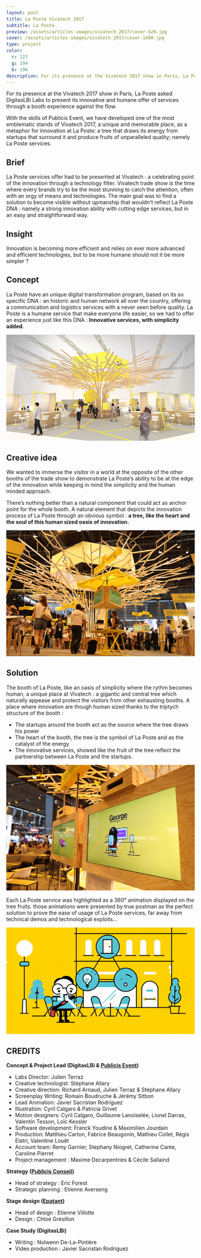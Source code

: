 ```yaml
---
layout: post
title: La Poste Vivatech 2017
subtitle: La Poste
preview: /assets/articles-images/vivatech_2017/cover-620.jpg
cover: /assets/articles-images/vivatech_2017/cover-1400.jpg
type: project
color:
  r: 127
  g: 194
  b: 196
description: For its presence at the Vivatech 2017 show in Paris, La Poste asked DigitasLBi Labs to present its innovative and humane offer of services through a booth experience against the flow. With the skills of Publicis Event, we have developed one of the most emblematic stands of Vivatech 2017, a unique and memorable place, as a metaphor for innovation at La Poste; a tree that draws its energy from startups that surround it and produce fruits of unparalleled quality; namely La Poste services.
---
```


For its presence at the Vivatech 2017 show in Paris, La Poste asked DigitasLBi Labs to present its innovative and humane offer of services through a booth experience against the flow.

With the skills of Publicis Event, we have developed one of the most emblematic stands of Vivatech 2017, a unique and memorable place, as a metaphor for innovation at La Poste: a tree that draws its energy from startups that surround it and produce fruits of unparalleled quality; namely La Poste services.

## Brief

La Poste services offer had to be presented at Vivatech : a celebrating point of the innovation through a technology filter. Vivatech trade show is the time where every brands try to be the most stunning to catch the attention, often with an orgy of means and technologies. The main goal was to find a solution to become visible without upmanship that wouldn't reflect La Poste DNA : namely a strong innovation ability with cutting edge services, but in an easy and straightforward way.


## Insight

Innovation is becoming more efficient and relies on ever more advanced and efficient technologies, but to be more humane should not it be more simpler ?


## Concept

La Poste have an unique digital transformation program, based on its so specific DNA : an historic and human network all over the country, offering a communication and logistics services with a never seen before quality. La Poste is a humane service that make everyone life easier, so we had to offer an experience just like this DNA : **Innovative services, with simplicity added**.

![image](/assets/articles-images/vivatech_2017/vivatech_01.jpg)

## Creative idea

We wanted to immerse the visitor in a world at the opposite of the other booths of the trade show to demonstrate La Poste’s ability to be at the edge of the innovation while keeping in mind the simplicity and the human minded approach.

There’s nothing better than a natural component that could act as anchor point for the whole booth. A natural element that depicts the innovation process of La Poste through an obvious symbol : **a tree, like the heart and the soul of this human sized oasis of innovation.**

![image](/assets/articles-images/vivatech_2017/vivatech_02.jpg)



## Solution

The booth of La Poste, like an oasis of simplicity where the rythm becomes human, a unique place at Vivatech : a gigantic and central tree which naturally appease  and protect the visitors from other exhausting booths.
A place where innovation are though human sized thanks to the triptych structure of the booth :

- The startups around the booth act as the source where the tree draws his power
- The heart of the booth, the tree is the symbol of La Poste and as the catalyst of the energy
- The innovative services, showed like the fruit of the tree reflect the partnership between La Poste and the startups.


![image](/assets/articles-images/vivatech_2017/vivatech_03.jpg)


Each La Poste service was highlighted as a 360° animation displayed on the tree fruits. those animations were presented by true postman as the perfect solution to prove the ease of usage of La Poste services, far away from technical demos and technological exploits...

![image](/assets/articles-images/vivatech_2017/vivatech_04.gif)



## CREDITS

**Concept & Project Lead (DigitasLBi & [Publicis Event](https://www.publicisevents.com/))**

- Labs Director: Julien Terraz
- Creative technologist:  Stéphane Allary
- Creative direction: Richard Arnaud, Julien Terraz & Stéphane Allary
- Screenplay Writing: Romain Boudruche & Jérémy Sitbon
- Lead Animation: Javier Sacristan Rodriguez
- Illustration: Cyril Calgaro & Patricia Grivet
- Motion designers: Cyril Calgaro, Guillaume Lanoiselée, Lionel Darras, Valentin Tesson, Loïc Kessler
- Software development: Franck Youdine & Maximilien Jourdain
- Production: Matthieu Carton, Fabrice Beaugonin, Mathieu Collet, Régis Elatri, Valentine Louët
- Account team: Remy Garnier, Stephany Niogret, Catherine Cante, Caroline Pierret
- Project management :  Maxime Decarpentries & Cécile Sallaind

**Strategy ([Publicis Conseil](http://www.publicisconseil.fr/))**

- Head of strategy : Eric Forest
- Strategic planning : Etienne Averseng

**Stage design ([Epatant](http://www.epatant.fr/))**

- Head of design : Etienne Villotte
- Design : Chloé Grésillon

**Case Study (DigitasLBi)**

- Writing : Nolwenn De-La-Pintière
- Video production : Javier Sacristan Rodriguez
